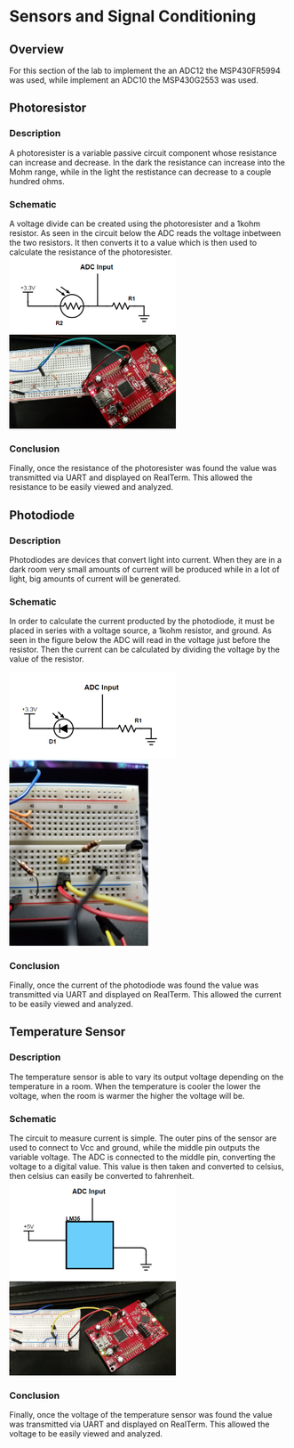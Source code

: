 # Sensors and Signal Conditioning

## Overview
For this section of the lab to implement the an ADC12 the MSP430FR5994 was used, while implement an ADC10 the MSP430G2553 was used. 
<!--- ====================================================== -->
## Photoresistor

### Description
A photoresister is a variable passive circuit component whose resistance can increase and decrease. In the dark the resistance can increase into the Mohm range, while in the light the restistance can decrease to a couple hundred ohms.

### Schematic
A voltage divide can be created using the photoresister and a 1kohm resistor. As seen in the circuit below the ADC reads the voltage inbetween the two resistors. It then converts it to a value which is then used to calculate the resistance of the photoresister.
<img src="https://github.com/RU09342/lab-5-sensing-the-world-around-you-nick-2-1/blob/master/Sensors%20and%20Signal%20Conditioning/Assets/PhotoResistor.PNG" width="300"/>
<img src="https://github.com/RU09342/lab-5-sensing-the-world-around-you-nick-2-1/blob/master/Sensors%20and%20Signal%20Conditioning/Assets/FR5994_PhotoDiode.jpg" width="300"/>

### Conclusion
Finally, once the resistance of the photoresister was found the value was transmitted via UART and displayed on RealTerm. This allowed the resistance to be easily viewed and analyzed.

<!--- ====================================================== -->


## Photodiode

### Description
Photodiodes are devices that convert light into current. When they are in a dark room very small amounts of current will be produced while in a lot of light, big amounts of current will be generated.

### Schematic
In order to calculate the current producted by the photodiode, it must be placed in series with a voltage source, a 1kohm resistor, and ground. As seen in the figure below the ADC will read in the voltage just before the resistor. Then the current can be calculated by dividing the voltage by the value of the resistor. 

<img src="https://github.com/RU09342/lab-5-sensing-the-world-around-you-nick-2-1/blob/master/Sensors%20and%20Signal%20Conditioning/Assets/Photodiode.PNG" width="300"/>

<img src="https://github.com/RU09342/lab-5-sensing-the-world-around-you-nick-2-1/blob/master/Sensors%20and%20Signal%20Conditioning/Assets/PhotoDiode.jpg" width="250"/>


### Conclusion
Finally, once the current of the photodiode was found the value was transmitted via UART and displayed on RealTerm. This allowed the current to be easily viewed and analyzed.
<!--- ====================================================== -->

## Temperature Sensor

### Description
The temperature sensor is able to vary its output voltage depending on the temperature in a room. When the temperature is cooler the lower the voltage, when the room is warmer the higher the voltage will be. 
### Schematic
The circuit to measure current is simple. The outer pins of the sensor are used to connect to Vcc and ground, while the middle pin outputs the variable voltage. The ADC is connected to the middle pin, converting the voltage to a digital value. This value is then taken and converted to celsius, then celsius can easily be converted to fahrenheit. 
<img src="https://github.com/RU09342/lab-5-sensing-the-world-around-you-nick-2-1/blob/master/Sensors%20and%20Signal%20Conditioning/Assets/TempSensor.PNG" width="300"/>
<img src="https://github.com/RU09342/lab-5-sensing-the-world-around-you-nick-2-1/blob/master/Sensors%20and%20Signal%20Conditioning/Assets/FR5994_TempSensor.jpg" width="300"/>


### Conclusion
Finally, once the voltage of the temperature sensor was found the value was transmitted via UART and displayed on RealTerm. This allowed the voltage to be easily viewed and analyzed.
